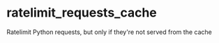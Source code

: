 # ratelimit_requests_cache
Ratelimit Python requests, but only if they're not served from the cache
